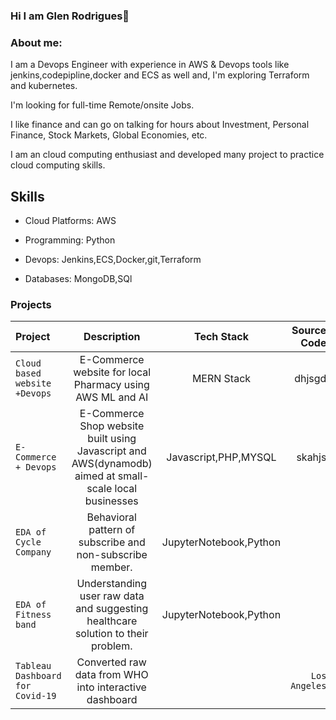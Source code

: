 ### Hi I am Glen Rodrigues👋

### About me:

I am a Devops Engineer with experience in AWS & Devops tools like jenkins,codepipline,docker and ECS as well and, I'm exploring Terraform and kubernetes.

I'm looking for full-time Remote/onsite Jobs.

I like finance and can go on talking for hours about Investment, Personal Finance, Stock Markets, Global Economies, etc.

I am an cloud computing enthusiast and developed many project to practice cloud computing skills.


## Skills
* Cloud Platforms: AWS

* Programming: Python 

* Devops: Jenkins,ECS,Docker,git,Terraform

* Databases: MongoDB,SQl



### Projects

| Project                        | Description      | Tech Stack                    | Source Code |
| :------------                  |   :---:          | :--------:                     | --------: |
| `Cloud based website +Devops`  | E-Commerce website for local Pharmacy using AWS ML and AI | MERN Stack | dhjsgd      |
| `E-Commerce + Devops`          |E-Commerce Shop website built using Javascript and AWS(dynamodb) aimed at small-scale local businesses | Javascript,PHP,MYSQL |  skahjs |
| `EDA of Cycle Company`         | Behavioral pattern of subscribe and non-subscribe member. | JupyterNotebook,Python|                 |
| `EDA of Fitness band `         | Understanding user raw data and suggesting healthcare solution to their problem. | JupyterNotebook,Python |                   |
| `Tableau Dashboard for Covid-19`| Converted raw data from WHO into interactive dashboard |                   | `Los Angeles`      |                     |            |



<!--
**Glenrodrigues/GlenRodrigues** is a ✨ _special_ ✨ repository because its `README.md` (this file) appears on your GitHub profile.

Here are some ideas to get you started:

- 🔭 I’m currently working on ...
- 🌱 I’m currently learning ...
- 👯 I’m looking to collaborate on ...
- 🤔 I’m looking for help with ...
- 💬 Ask me about ...
- 📫 How to reach me: ...
- 😄 Pronouns: ...
- ⚡ Fun fact: ...
-->
